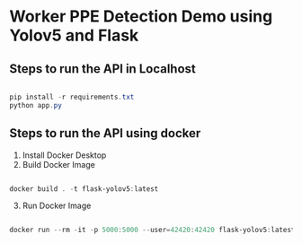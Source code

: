 # Worker PPE Detection Demo using Yolov5 and Flask

## Steps to run the API in Localhost ##

```powershell

pip install -r requirements.txt
python app.py

```
## Steps to run the API using docker ##

1. Install Docker Desktop
2. Build Docker Image
```powershell

docker build . -t flask-yolov5:latest 

```
3. Run Docker Image
```powershell

docker run --rm -it -p 5000:5000 --user=42420:42420 flask-yolov5:latest

```




